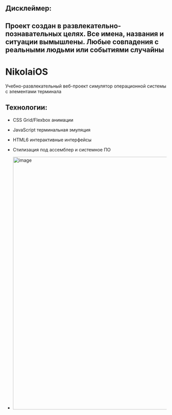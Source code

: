 ## Дисклеймер:
## Проект создан в развлекательно-познавательных целях. Все имена, названия и ситуации вымышлены. Любые совпадения с реальными людьми или событиями случайны

# NikolaiOS

Учебно-развлекательный веб-проект симулятор операционной системы с элементами терминала

## Технологии:
- CSS Grid/Flexbox анимации
- JavaScript терминальная эмуляция  
- HTML6 интерактивные интерфейсы
- Стилизация под ассемблер и системное ПО

- <img width="1468" height="790" alt="image" src="https://github.com/user-attachments/assets/61c660ce-e46f-4b20-ae50-3c83d1443986" />



